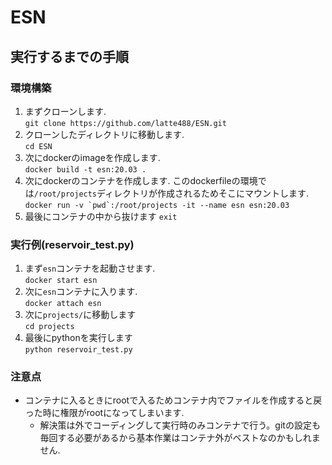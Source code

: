 # ESN

## 実行するまでの手順

### 環境構築
1. まずクローンします.\
`git clone https://github.com/latte488/ESN.git`
1. クローンしたディレクトリに移動します.\
`cd ESN`
1. 次にdockerのimageを作成します.\
`docker build -t esn:20.03 .`
1. 次にdockerのコンテナを作成します. 
このdockerfileの環境では`/root/projects`ディレクトリが作成されるためそこにマウントします.\
``docker run -v `pwd`:/root/projects -it --name esn esn:20.03``
1. 最後にコンテナの中から抜けます
`exit`

### 実行例(reservoir_test.py)
1. まず`esn`コンテナを起動させます.\
`docker start esn`
1. 次に`esn`コンテナに入ります.\
`docker attach esn`
1. 次に`projects/`に移動します\
`cd projects`
1. 最後にpythonを実行します \
`python reservoir_test.py`

### 注意点
* コンテナに入るときにrootで入るためコンテナ内でファイルを作成すると戻った時に権限がrootになってしまいます.
  * 解決策は外でコーディングして実行時のみコンテナで行う。gitの設定も毎回する必要があるから基本作業はコンテナ外がベストなのかもしれません.
